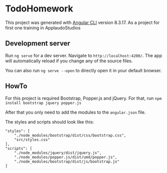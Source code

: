 # TodoHomework

This project was generated with [Angular CLI](https://github.com/angular/angular-cli) version 8.3.17. As a project for first one training in ApplaudoStudios

## Development server

Run `ng serve` for a dev server. Navigate to `http://localhost:4200/`. The app will automatically reload if you change any of the source files.

You can also run `ng serve --open` to directly open it in your default browser.

## HowTo

For this project is required Bootstrap, Popper.js and jQuery. For that, run `npm install bootstrap jquery popper.js`

After that you only need to add the modules to the `angular.json` file.

The styles and scripts should look like this: 

    "styles": [
        "./node_modules/bootstrap/dist/css/bootstrap.css",
        "src/styles.css"
    ],
    "scripts": [
        "./node_modules/jquery/dist/jquery.js",
        "./node_modules/popper.js/dist/umd/popper.js",
        "./node_modules/bootstrap/dist/js/bootstrap.js"
    ]